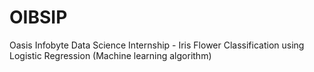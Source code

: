 # OIBSIP
Oasis Infobyte Data Science Internship - Iris Flower Classification using Logistic Regression (Machine learning algorithm) 
